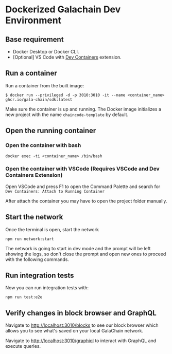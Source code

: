 # Dockerized Galachain Dev Environment

## Base requirement

- Docker Desktop or Docker CLI.
- [Optional] VS Code with [Dev Containers](https://marketplace.visualstudio.com/items?itemName=ms-vscode-remote.remote-containers) extension.

## Run a container
Run a container from the built image:

    $ docker run --privileged -d -p 3010:3010 -it --name <container_name> ghcr.io/gala-chain/sdk:latest
    
Make sure the container is up and running.
The Docker image initializes a new project with the name `chaincode-template` by default.

## Open the running container

### Open the container with bash

```
docker exec -ti <container_name> /bin/bash
```

### Open the container with VSCode (Requires VSCode and Dev Containers Extension)

Open VSCode and press F1 to open the Command Palette and search for `Dev Containers: Attach to Running Container`

After attach the container you may have to open the project folder manually.

## Start the network

Once the terminal is open, start the network

```
npm run network:start
```

The network is going to start in dev mode and the prompt will be left showing the logs, so don't close the prompt and open new ones to proceed with the following commands.

## Run integration tests

Now you can run integration tests with:

```
npm run test:e2e
```

## Verify changes in block browser and GraphQL

Navigate to [http://localhost:3010/blocks](http://localhost:3010/blocks) to see our block browser which allows you to see what's saved on your local GalaChain network.

Navigate to [http://localhost:3010/graphiql](http://localhost:3010/graphiql) to interact with GraphQL and execute queries.
